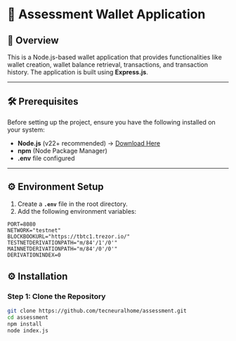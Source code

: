 # 🚀 Assessment Wallet Application

## 📌 Overview
This is a Node.js-based wallet application that provides functionalities like wallet creation, wallet balance retrieval, transactions, and transaction history. The application is built using **Express.js**.

---

## 🛠 Prerequisites
Before setting up the project, ensure you have the following installed on your system:

- **Node.js** (v22+ recommended) → [Download Here](https://nodejs.org/)
- **npm** (Node Package Manager)
- **.env** file configured

---

## ⚙️ Environment Setup
1. Create a **`.env`** file in the root directory.
2. Add the following environment variables:

```plaintext
PORT=8080
NETWORK="testnet"
BLOCKBOOKURL="https://tbtc1.trezor.io/"
TESTNETDERIVATIONPATH="m/84'/1'/0'"
MAINNETDERIVATIONPATH="m/84'/0'/0'"
DERIVATIONINDEX=0
```

## ⚙️ Installation

### **Step 1: Clone the Repository**
```sh
git clone https://github.com/tecneuralhome/assessment.git
cd assessment
npm install
node index.js
